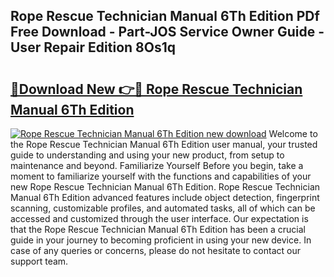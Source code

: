 ## Rope Rescue Technician Manual 6Th Edition PDf Free Download - Part-JOS Service Owner Guide - User Repair Edition 8Os1q

# <h2><a href="http://cf27590.oget.top/?id=Rope+Rescue+Technician+Manual+6Th+Edition">🔗Download New 👉🔴 Rope Rescue Technician Manual 6Th Edition</a></h2>

[![Rope Rescue Technician Manual 6Th Edition new download](https://i.imgur.com/5g1atiW.png)](http://cf27590.oget.top/?id=Rope+Rescue+Technician+Manual+6Th+Edition)
Welcome to the Rope Rescue Technician Manual 6Th Edition user manual, your trusted guide to understanding and using your new product, from setup to maintenance and beyond. Familiarize Yourself Before you begin, take a moment to familiarize yourself with the functions and capabilities of your new Rope Rescue Technician Manual 6Th Edition. Rope Rescue Technician Manual 6Th Edition advanced features include object detection, fingerprint scanning, customizable profiles, and automated tasks, all of which can be accessed and customized through the user interface. Our expectation is that the Rope Rescue Technician Manual 6Th Edition has been a crucial guide in your journey to becoming proficient in using your new device. In case of any queries or concerns, please do not hesitate to contact our support team.

